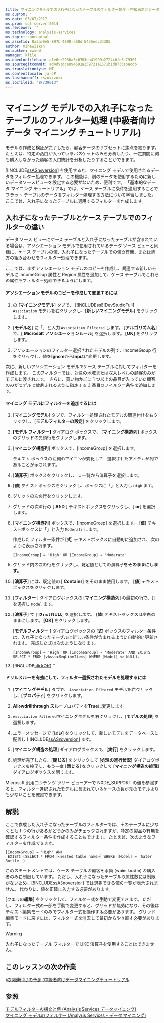 ```yaml
---
title: マイニングモデルでの入れ子になったテーブルのフィルター処理 (中級者向けデータマイニングチュートリアル) |Microsoft Docs
ms.custom: ''
ms.date: 03/07/2017
ms.prod: sql-server-2014
ms.reviewer: ''
ms.technology: analysis-services
ms.topic: conceptual
ms.assetid: 0a3ae0e5-897b-4898-a60d-5455eec3d305
author: minewiskan
ms.author: owend
manager: kfile
ms.openlocfilehash: a1e6ce2936a3c6763ea41999b2724c0fe8c79301
ms.sourcegitcommit: ad4d92dce894592a259721a1571b1d8736abacdb
ms.translationtype: MT
ms.contentlocale: ja-JP
ms.lasthandoff: 08/04/2020
ms.locfileid: "87739013"
---
```

# <a name="filtering-a-nested-table-in-a-mining-model-intermediate-data-mining-tutorial"></a>マイニング モデルでの入れ子になったテーブルのフィルター処理 (中級者向けデータ マイニング チュートリアル)
  モデルの作成と検証が完了したら、顧客データのサブセットに焦点を絞ります。 たとえば、特定の品目が入っているバスケットのみを分析したり、一定期間に何も購入しなかった顧客の人口統計を分析したりすることができます。  
  
 [!INCLUDE[ssASnoversion](../includes/ssasnoversion-md.md)] を使用すると、マイニング モデルで使用されるデータをフィルター処理できます。 この機能は、別のデータを使用するために新しいデータソースビューを設定する必要がないため、便利です。 「基本的なデータ マイニング チュートリアル」では、ケース テーブルに条件を適用することでフラット テーブルのデータをフィルター処理する方法について学習しました。 ここでは、入れ子になったテーブルに適用するフィルターを作成します。  
  
## <a name="filters-on-nested-vs-case-tables"></a>入れ子になったテーブルとケース テーブルでのフィルターの違い  
 データ ソース ビューにケース テーブルと入れ子になったテーブルが含まれている場合は、アソシエーション モデルで使用されているデータ ソース ビューと同様に、ケース テーブルの値、入れ子になったテーブルでの値の有無、または両方の組み合わせをフィルター処理できます。  
  
 ここでは、まずアソシエーション モデルのコピーを作成し、関連する新しいモデルに IncomeGroup 属性と Region 属性を追加して、ケース テーブルでこれらの属性をフィルター処理できるようにします。  
  
#### <a name="to-create-and-modify-a-copy-of-the-association-model"></a>アソシエーション モデルのコピーを作成して変更するには  
  
1.  の [**マイニングモデル**] タブで、 [!INCLUDE[ssBIDevStudioFull](../includes/ssbidevstudiofull-md.md)] `Association` モデルを右クリックし、[**新しいマイニングモデル**] をクリックします。  
  
2.  [**モデル名**] に「」と入力 `Association Filtered` します。 [**アルゴリズム名**] で、[ **Microsoft アソシエーションルール**] を選択します。 **[OK]** をクリックします。  
  
3.  アソシエーションのフィルター選択されたモデルの列で、IncomeGroup 行をクリックし、値を**Ignore**から**Input**に変更します。  
  
 次に、新しいアソシエーション モデルでケース テーブルに対してフィルターを作成します。 このフィルターでは、対象の地域または収入レベルの顧客のみがモデルに渡されます。 さらに、買い物かごに 1 つ以上の品目が入っていた顧客のみがモデルで使用されるように指定する 2 番目のフィルター条件を追加します。  
  
#### <a name="to-add-a-filter-to-a-mining-model"></a>マイニング モデルにフィルターを追加するには  
  
1.  [**マイニングモデル**] タブで、フィルター処理されたモデルの関連付けを右クリックし、[**モデルフィルターの設定**] をクリックします。  
  
2.  **[モデル フィルター]** ダイアログ ボックスで、 **[マイニング構造列]** ボックスのグリッドの先頭行をクリックします。  
  
3.  [**マイニング構造列**] ボックスで、[IncomeGroup] を選択します。  
  
     テキスト ボックスの左側のアイコンが変化して、選択されたアイテムが列であることが示されます。  
  
4.  [**演算子**] ボックスをクリックし、 **=** 一覧から演算子を選択します。  
  
5.  [**値**] テキストボックスをクリックし、ボックスに「」と入力し `High` ます。  
  
6.  グリッドの次の行をクリックします。  
  
7.  グリッドの次の行の [ **AND** ] テキストボックスをクリックし、[ **or**] を選択します。  
  
8.  [**マイニング構造列**] ボックスで、[IncomeGroup] を選択します。 [**値**] テキストボックスに「」と入力 `Moderate` します。  
  
     作成したフィルター条件が [**式**] テキストボックスに自動的に追加され、次のように表示されます。  
  
     `[IncomeGroup] = 'High' OR [IncomeGroup] = 'Moderate'`  
  
9. グリッド内の次の行をクリックし、既定値としての演算子**をそのままにします。**  
  
10. [**演算子**] には、既定値の [ **Contains**] をそのまま使用します。 [**値**] テキストボックスをクリックします。  
  
11. [**フィルター** ] ダイアログボックスの [**マイニング構造列**] の最初の行で、[] を選択し `Model` ます。  
  
12. [**演算子**] で [ **IS not NULL**] を選択します。 [**値**] テキストボックスは空白のままにします。 **[OK]** をクリックします。  
  
     [**モデルフィルター** ] ダイアログボックスの [**式**] ボックスのフィルター条件は、入れ子になったテーブルに新しい条件が含まれるように自動的に更新されます。 完成した式は次のようになります。  
  
     `[IncomeGroup] = 'High' OR [IncomeGroup] = 'Moderate' AND EXISTS SELECT * FROM [vAssocSeqLineItems] WHERE [Model] <> NULL).`  
  
13. [!INCLUDE[clickOK](../includes/clickok-md.md)] ``  
  
#### <a name="to-enable-drillthrough-and-to-process-the-filtered-model"></a>ドリルスルーを有効にして、フィルター選択されたモデルを処理するには  
  
1.  [**マイニングモデル**] タブで、 `Association Filtered` モデルを右クリックし、[**プロパティ**] をクリックします。  
  
2.  **Allowdrillthrough スルー**プロパティを**True**に変更します。  
  
3.  `Association Filtered`マイニングモデルを右クリックし、[**モデルの処理**] を選択します。  
  
4.  エラーメッセージで [**はい]** をクリックして、新しいモデルをデータベースに配置し [!INCLUDE[ssASnoversion](../includes/ssasnoversion-md.md)] ます。  
  
5.  [**マイニング構造の処理**] ダイアログボックスで、[**実行**] をクリックします。  
  
6.  処理が完了したら、[**閉じる**] をクリックして [**処理の進行状況**] ダイアログボックスを終了し、もう一度 [**閉じる**] をクリックして [**マイニング構造の処理**] ダイアログボックスを閉じます。  
  
 Microsoft 汎用コンテンツ ツリー ビューアーで NODE_SUPPORT の値を参照すると、フィルター選択されたモデルに含まれているケースの数が元のモデルよりも少ないことを確認できます。  
  
## <a name="remarks"></a>解説  
 ここで作成した入れ子になったテーブルのフィルターでは、そのテーブルに少なくとも 1 つの行があるかどうかのみがチェックされますが、特定の製品の有無を確認するフィルター条件を作成することもできます。  たとえば、次のようなフィルターを作成できます。  
  
```  
[IncomeGroup] = 'High' AND  
 EXISTS (SELECT * FROM [<nested table name>] WHERE [Model] = 'Water Bottle' )   
```  
  
 このステートメントでは、ケース テーブルの顧客を水筒 (water bottle) の購入者のみに制限しています。 ただし、入れ子になったテーブルの属性数には制限がないため、[!INCLUDE[ssASnoversion](../includes/ssasnoversion-md.md)] では選択できる値の一覧が表示されません。 代わりに、値を正確に入力する必要があります。  
  
 [クエリの**編集**] をクリックして、フィルター式を手動で変更できます。 ただし、フィルター式の一部を手動で変更すると、グリッドが無効になり、その後はテキスト編集モードのみでフィルター式を操作する必要があります。 グリッド編集モードに戻すには、フィルター式を消去して最初からやり直す必要があります。  
  
> [!WARNING]  
>  入れ子になったテーブル フィルターで LIKE 演算子を使用することはできません。  
  
## <a name="next-task-in-lesson"></a>このレッスンの次の作業  
 [&#41;の関連付けの予測 &#40;中級者向けデータマイニングチュートリアル](../../2014/tutorials/predicting-associations-intermediate-data-mining-tutorial.md)  
  
## <a name="see-also"></a>参照  
 [モデルフィルターの構文と例 &#40;Analysis Services データマイニング&#41;](../../2014/analysis-services/data-mining/model-filter-syntax-and-examples-analysis-services-data-mining.md)   
 [マイニング モデルのフィルター &#40;Analysis Services - データ マイニング&#41;](../../2014/analysis-services/data-mining/filters-for-mining-models-analysis-services-data-mining.md)  
  
  
